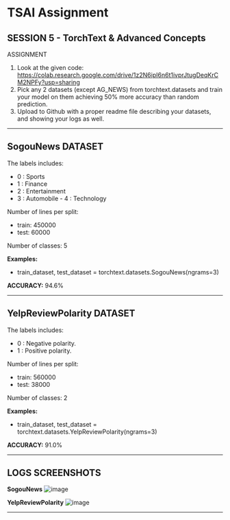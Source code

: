 # TSAI Assignment

## SESSION 5 - TorchText & Advanced Concepts

ASSIGNMENT

1. Look at the given code: <https://colab.research.google.com/drive/1z2N6ipI6n6t1ivprJtugDeqKrCM2NPFy?usp=sharing>
2. Pick any 2 datasets (except AG_NEWS) from torchtext.datasets and train your model on them achieving 50% more accuracy than random prediction.
3. Upload to Github with a proper readme file describing your datasets, and showing your logs as well.

---

## SogouNews DATASET

The labels includes:

- 0 : Sports
- 1 : Finance
- 2 : Entertainment
- 3 : Automobile - 4 : Technology

Number of lines per split:

- train: 450000
- test: 60000

Number of classes: 5

**Examples:**

- train_dataset, test_dataset = torchtext.datasets.SogouNews(ngrams=3)

**ACCURACY:** 94.6%

---

## YelpReviewPolarity DATASET

The labels includes:

- 0 : Negative polarity.
- 1 : Positive polarity.

Number of lines per split:

- train: 560000
- test: 38000

Number of classes: 2

**Examples:**

- train_dataset, test_dataset = torchtext.datasets.YelpReviewPolarity(ngrams=3)

**ACCURACY:** 91.0%

---

## LOGS SCREENSHOTS

**SogouNews**
![image](https://user-images.githubusercontent.com/15984084/140643955-e2384885-77a6-47f1-aac6-0a85dc5f7bdb.png)

**YelpReviewPolarity**
![image](https://user-images.githubusercontent.com/15984084/140643940-8bca09ce-175e-490b-ac6e-2d045b604645.png)

---
